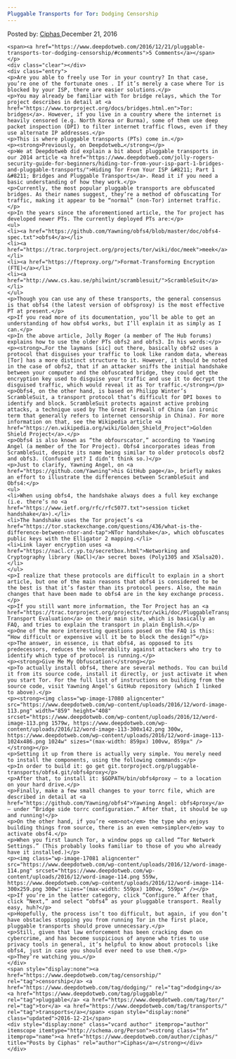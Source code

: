 ```yaml
---
Pluggable Transports for Tor: Dodging Censorship
---
```

<article class="post-listing post-17050 post type-post status-publish format-standard has-post-thumbnail hentry category-deepdot-news tag-censorship tag-dodging tag-pluggable tag-tor tag-transports">
    <div class="post-inner">
        <span>Posted by: <a href="https://www.deepdotweb.com/author/ciphas/" title="">Ciphas </a></span>
    <span>December 21, 2016</span>
    
    <span><a href="https://www.deepdotweb.com/2016/12/21/pluggable-transports-tor-dodging-censorship/#comments">5 Comments</a></span>
    </p>
    <div class="clear"></div>
    <div class="entry">
    <p>Are you able to freely use Tor in your country? In that case, you’re one of the fortunate ones . If it’s merely a case where Tor is blocked by your ISP, there are easier solutions.</p>
    <p>You may already be familiar with Tor bridge relays, which the Tor project describes in detail at <a href="https://www.torproject.org/docs/bridges.html.en">Tor: bridges</a>. However, if you live in a country where the internet is heavily censored (e.g. North Korea or Burma), some of them use deep packet inspection (DPI) to filter internet traffic flows, even if they use alternate IP addresses.</p>
    <p>This is where pluggable transports (PTs) come in.</p>
    <p><strong>Previously, on Deepdotweb…</strong></p>
    <p>We at Deepdotweb did explain a bit about pluggable transports in our 2014 article <a href="https://www.deepdotweb.com/jolly-rogers-security-guide-for-beginners/hiding-tor-from-your-isp-part-1-bridges-and-pluggable-transports/">Hiding Tor From Your ISP &#8211; Part 1 &#8211; Bridges and Pluggable Transports</a>. Read it if you need a basic understanding of how they work.</p>
    <p>Currently, the most popular pluggable transports are obfuscated bridges. As their names suggest, they’re a method of obfuscating Tor traffic, making it appear to be “normal” (non-Tor) internet traffic.</p>
    <p>In the years since the aforementioned article, the Tor project has developed newer PTs. The currently deployed PTs are:</p>
    <ul>
    <li><a href="https://github.com/Yawning/obfs4/blob/master/doc/obfs4-spec.txt">obfs4</a></li>
    <li><a href="https://trac.torproject.org/projects/tor/wiki/doc/meek">meek</a></li>
    <li><a href="https://fteproxy.org/">Format-Transforming Encryption (FTE)</a></li>
    <li><a href="http://www.cs.kau.se/philwint/scramblesuit/">ScrambleSuit</a></li>
    </ul>
    <p>Though you can use any of these transports, the general consensus is that obfs4 (the latest version of obfsproxy) is the most effective PT at present.</p>
    <p>If you read more of its documentation, you’ll be able to get an understanding of how obfs4 works, but I’ll explain it as simply as I can.</p>
    <p>In the above article, Jolly Roger (a member of The Hub forums) explains how to use the older PTs obfs2 and obfs3. In his words:</p>
    <p><strong>…For the laymans [sic] out there, basically obfs2 uses a protocol that disguises your traffic to look like random data, whereas [Tor] has a more distinct structure to it. However, it should be noted in the case of obfs2, that if an attacker sniffs the initial handshake between your computer and the obfuscated bridge, they could get the encryption key used to disguise your traffic and use it to decrypt the disguised traffic, which would reveal it as Tor traffic.</strong></p>
    <p>Obfs4, on the other hand, is based on Philipp Winter’s ScrambleSuit, a transport protocol that’s difficult for DPI boxes to identify and block. ScrambleSuit protects against active probing attacks, a technique used by The Great Firewall of China (an ironic term that generally refers to internet censorship in China). For more information on that, see the Wikipedia article <a href="https://en.wikipedia.org/wiki/Golden_Shield_Project">Golden Shield Project</a>.</p>
    <p>Obfs4 is also known as “the obfourscator,” according to Yawning Angel (a member of the Tor Project). Obfs4 incorporates ideas from ScrambleSuit, despite its name being similar to older protocols obsf2 and obfs3. (Confused yet? I didn’t think so.)</p>
    <p>Just to clarify, Yawning Angel, on <a href="https://github.com/Yawning">his GitHub page</a>, briefly makes an effort to illustrate the differences between ScrambleSuit and Obfs4:</p>
    <ul>
    <li>When using obfs4, the handshake always does a full key exchange (i.e. there’s no <a href="https://www.ietf.org/rfc/rfc5077.txt">session ticket handshake</a>).</li>
    <li>The handshake uses the Tor project’s <a href="https://tor.stackexchange.com/questions/436/what-is-the-difference-between-ntor-and-tap">NTor handshake</a>, which obfuscates public keys with the Elligator 2 mapping.</li>
    <li>Link layer encryption uses <a href="https://nacl.cr.yp.to/secretbox.html">Networking and Cryptography library (NaCl)</a> secret boxes (Poly1305 and XSalsa20).</li>
    </ul>
    <p>I realize that these protocols are difficult to explain in a short article, but one of the main reasons that obfs4 is considered to be the best is that it’s faster than its protocol peers. Also, the main changes that have been made to obfs4 are in the key exchange process.</p>
    <p>If you still want more information, the Tor Project has an <a href="https://trac.torproject.org/projects/tor/wiki/doc/PluggableTransports/Obfs4Evaluation">obfs4 Transport Evaluation</a> on their main site, which is basically an FAQ, and tries to explain the transport in plain English.</p>
    <p>One of the more interesting questions posed on the FAQ is this: “How difficult or expensive will it be to block the design?”</p>
    <p>The answer, in essence, is that obfs4, as opposed to its predecessors, reduces the vulnerability against attackers who try to identify which type of protocol is running.</p>
    <p><strong>Give Me My Obfuscation!</strong></p>
    <p>To actually install obfs4, there are several methods. You can build it from its source code, install it directly, or just activate it when you start Tor. For the full list of instructions on building from the source code, visit Yawning Angel’s GitHub repository (which I linked to above).</p>
    <p><strong><img class="wp-image-17080 aligncenter" src="https://www.deepdotweb.com/wp-content/uploads/2016/12/word-image-113.png" width="859" height="408" srcset="https://www.deepdotweb.com/wp-content/uploads/2016/12/word-image-113.png 1579w, https://www.deepdotweb.com/wp-content/uploads/2016/12/word-image-113-300x142.png 300w, https://www.deepdotweb.com/wp-content/uploads/2016/12/word-image-113-1024x486.png 1024w" sizes="(max-width: 859px) 100vw, 859px" /></strong></p>
    <p>Setting it up from there is actually very simple. You merely need to install the components, using the following commands:</p>
    <p>In order to build it: go get git.torproject.org/pluggable-transports/obfs4.git/obfs4proxy</p>
    <p>After that, to install it: $GOPATH/bin/obfs4proxy – to a location on your hard drive.</p>
    <p>Finally, make a few small changes to your torrc file, which are described in detail at <a href="https://github.com/Yawning/obfs4">Yawning Angel: obfs4proxy</a> – under “Bridge side torrc configuration.” After that, it should be up and running!</p>
    <p>On the other hand, if you’re <em>not</em> the type who enjoys building things from source, there is an even <em>simpler</em> way to activate obsf4.</p>
    <p>When you first launch Tor, a window pops up called “Tor Network Settings.” (This probably looks familiar to those of you who already have it installed.)</p>
    <p><img class="wp-image-17081 aligncenter" src="https://www.deepdotweb.com/wp-content/uploads/2016/12/word-image-114.png" srcset="https://www.deepdotweb.com/wp-content/uploads/2016/12/word-image-114.png 559w, https://www.deepdotweb.com/wp-content/uploads/2016/12/word-image-114-300x259.png 300w" sizes="(max-width: 559px) 100vw, 559px" /></p>
    <p>If you’re in the latter category, click “Configure.” After that, click “Next,” and select “obfs4” as your pluggable transport. Really easy, huh?</p>
    <p>Hopefully, the process isn’t too difficult, but again, if you don’t have obstacles stopping you from running Tor in the first place, pluggable transports should prove unnecessary.</p>
    <p>Still, given that law enforcement has been cracking down on cybercrime, and has become suspicious of anyone who tries to use privacy tools in general, it’s helpful to know about protocols like obfs4, just in case you should ever need to use them.</p>
    <p>They’re watching you…</p>
    </div>
    <span style="display:none"><a href="https://www.deepdotweb.com/tag/censorship/" rel="tag">censorship</a> <a href="https://www.deepdotweb.com/tag/dodging/" rel="tag">dodging</a> <a href="https://www.deepdotweb.com/tag/pluggable/" rel="tag">pluggable</a> <a href="https://www.deepdotweb.com/tag/tor/" rel="tag">tor</a> <a href="https://www.deepdotweb.com/tag/transports/" rel="tag">transports</a></span> <span style="display:none" class="updated">2016-12-21</span>
    <div style="display:none" class="vcard author" itemprop="author" itemscope itemtype="http://schema.org/Person"><strong class="fn" itemprop="name"><a href="https://www.deepdotweb.com/author/ciphas/" title="Posts by Ciphas" rel="author">Ciphas</a></strong></div>
    </div>
</article>

